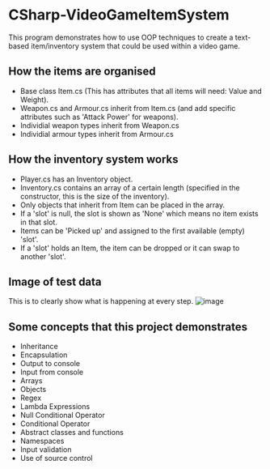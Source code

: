 # CSharp-VideoGameItemSystem

This program demonstrates how to use OOP techniques to create a text-based item/inventory system that could be used within a video game.

## How the items are organised
- Base class Item.cs (This has attributes that all items will need: Value and Weight).
- Weapon.cs and Armour.cs inherit from Item.cs (and add specific attributes such as 'Attack Power' for weapons).
- Individial weapon types inherit from Weapon.cs
- Individial armour types inherit from Armour.cs

## How the inventory system works
- Player.cs has an Inventory object.
- Inventory.cs contains an array of a certain length (specified in the constructor, this is the size of the inventory).
- Only objects that inherit from Item can be placed in the array.
- If a 'slot' is null, the slot is shown as 'None' which means no item exists in that slot.
- Items can be 'Picked up' and assigned to the first available (empty) 'slot'.
- If a 'slot' holds an Item, the item can be dropped or it can swap to another 'slot'.

## Image of test data
This is to clearly show what is happening at every step.
![image](https://user-images.githubusercontent.com/20408968/126556335-adb28e8f-65b6-4271-974a-9ea1972ff326.png)

## Some concepts that this project demonstrates
- Inheritance 
- Encapsulation
- Output to console
- Input from console
- Arrays
- Objects
- Regex
- Lambda Expressions
- Null Conditional Operator
- Conditional Operator
- Abstract classes and functions
- Namespaces
- Input validation
- Use of source control
